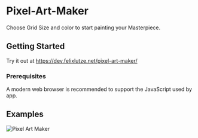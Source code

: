 # Pixel-Art-Maker
Choose Grid Size and color to start painting your Masterpiece.

## Getting Started

Try it out at https://dev.felixlutze.net/pixel-art-maker/

### Prerequisites

A modern web browser is recommended to support the JavaScript used by app.


## Examples

![Pixel Art Maker](https://dev.felixlutze.net/imgs/pixel-art-maker.png "Pixel Art Maker")
